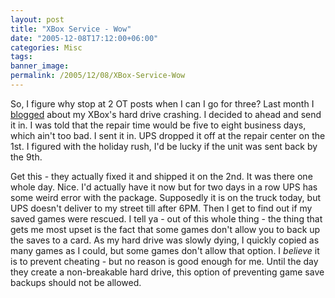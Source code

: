```yaml
---
layout: post
title: "XBox Service - Wow"
date: "2005-12-08T17:12:00+06:00"
categories: Misc 
tags: 
banner_image: 
permalink: /2005/12/08/XBox-Service-Wow
---
```


So, I figure why stop at 2 OT posts when I can I go for three? Last month I <a href="http://ray.camdenfamily.com/index.cfm/2005/11/23/My-XBox-has-gone-to-that-great-game-graveyard-in-the-sky">blogged</a> about my XBox's hard drive crashing. I decided to ahead and send it in. I was told that the repair time would be five to eight business days, which ain't too bad. I sent it in. UPS dropped it off at the repair center on the 1st. I figured with the holiday rush, I'd be lucky if the unit was sent back by the 9th.

Get this - they actually fixed it and shipped it on the 2nd. It was there one whole day. Nice. I'd actually have it now but for two days in a row UPS has some weird error with the package. Supposedly it is on the truck today, but UPS doesn't deliver to my street till after 6PM. Then I get to find out if my saved games were rescued. I tell ya - out of this whole thing - the thing that gets me most upset is the fact that some games don't allow you to back up the saves to a card. As my hard drive was slowly dying, I quickly copied as many games as I could, but some games don't allow that option. I <i>believe</i> it is to prevent cheating - but no reason is good enough for me. Until the day they create a non-breakable hard drive, this option of preventing game save backups should not be allowed.